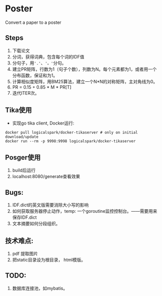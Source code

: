 # Poster
Convert a paper to a poster

## Steps
1. 下载论文
2. 分词，获得词典，包含每个词的IDF值
3. 分句子，用`'.'`、`'。'`分句。
4. 建立PR矩阵，行数为1（句子个数），列数为N。每个元素都为1，或者用一个分布函数，保证和为1。
5. 计算相似度矩阵，用BM25算法，建立一个N*N的对称矩阵，主对角线为0。
6. PR = 0.15 + 0.85 * M * PR[T]
7. 迭代ITER次。

## Tika使用
* 实现go tika client, Docker运行:
```
docker pull logicalspark/docker-tikaserver # only on initial download/update
docker run --rm -p 9998:9998 logicalspark/docker-tikaserver
```

## Posger使用
1. build后运行
2. localhost:8080/generate查看效果

## Bugs:
1. IDF.dict的英文版需要消除大小写的影响
2. 如何获取服务器停止动作，temp: 一个goroutine监控控制台。——需要用来保存IDF.dict
3. 文本摘要如何分段组织。

## 技术难点:
1. pdf 提取图片
2. 把static目录设为根目录， html模版。

## TODO:
1. 数据库连接池，如mybatis。
